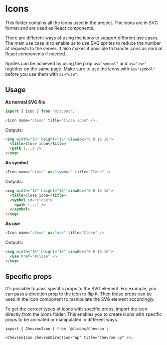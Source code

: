 # Icons

This folder contains all the icons used in the project. The icons are in SVG format and are used as React components.

There are different ways of using the icons to support different use cases. The main use case is to enable us to use SVG sprites to reduce the number of requests to the server. It also makes it possible to handle icons as normal React components if needed.

Sprites can be achieved by using the prop `as="symbol"` and `as="use"` together on the same page. Make sure to use the icons with `as="symbol"` before you use them with `as="use"`.

## Usage

**As normal SVG file**

```js
import { Icon } from '@/icons';

<Icon name="close" title="Close icon" />;
```

Outputs:

```html
<svg width="16" height="16" viewBox="0 0 16 16">
  <title>Close icon</title>
  <path (...) />
</svg>
```

**As symbol**

```js
<Icon name="close" as="symbol" title="Close" />
```

Outputs:

```html
<svg width="16" height="16" viewBox="0 0 16 16">
  <title>Close icon</title>
  <symbol id="close">
    <path (...) />
  </symbol>
</svg>
```

**As use**

```js
<Icon name="close" as="use" title="Close" />
```

Outputs:

```html
<svg width="16" height="16" viewBox="0 0 16 16">
  <use href="#close" />
</svg>
```

## Specific props

It's possible to pass specific props to the SVG element. For example, you can pass a direction prop to the icon to flip it. Then those props can be used in the icon component to manipulate the SVG element accordingly.

To get the correct types of icons with specific props, import the icon directly from the icons folder.
This enables you to create icons with specific props to be animated or manipulated in different ways.

```tsx
import { ChevronIcon } from '@/icons/Chevron';

<ChevronIcon chevronDirection="up" title="Chevron up" />;
```
